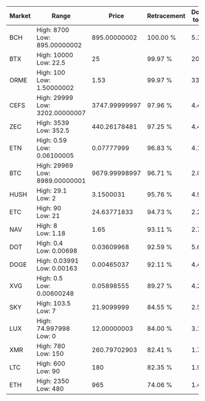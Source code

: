 | Market | Range | Price| Retracement | Doubles to 50% |
| --- | --- | --- | --- | --- |
| BCH | High: 8700<br />Low: 895.00000002 | 895.00000002 | 100.00 % | 5.36 |
| BTX | High: 10000<br />Low: 22.5 | 25 | 99.97 % | 200.45 |
| ORME | High: 100<br />Low: 1.50000002 | 1.53 | 99.97 % | 33.17 |
| CEFS | High: 29999<br />Low: 3202.00000007 | 3747.99999997 | 97.96 % | 4.43 |
| ZEC | High: 3539<br />Low: 352.5 | 440.26178481 | 97.25 % | 4.42 |
| ETN | High: 0.59<br />Low: 0.06100005 | 0.07777999 | 96.83 % | 4.18 |
| BTC | High: 29969<br />Low: 8989.00000001 | 9679.99998997 | 96.71 % | 2.01 |
| HUSH | High: 29.1<br />Low: 2 | 3.1500031 | 95.76 % | 4.94 |
| ETC | High: 90<br />Low: 21 | 24.63771833 | 94.73 % | 2.25 |
| NAV | High: 8<br />Low: 1.18 | 1.65 | 93.11 % | 2.78 |
| DOT | High: 0.4<br />Low: 0.00698 | 0.03609968 | 92.59 % | 5.64 |
| DOGE | High: 0.03991<br />Low: 0.00163 | 0.00465037 | 92.11 % | 4.47 |
| XVG | High: 0.5<br />Low: 0.00600248 | 0.05898555 | 89.27 % | 4.29 |
| SKY | High: 103.5<br />Low: 7 | 21.9099999 | 84.55 % | 2.52 |
| LUX | High: 74.997998<br />Low: 0 | 12.00000003 | 84.00 % | 3.12 |
| XMR | High: 780<br />Low: 150 | 260.79702903 | 82.41 % | 1.78 |
| LTC | High: 600<br />Low: 90 | 180 | 82.35 % | 1.92 |
| ETH | High: 2350<br />Low: 480 | 965 | 74.06 % | 1.47 |
